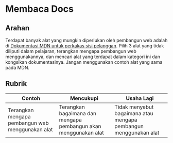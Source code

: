 # Membaca Docs

## Arahan

Terdapat banyak alat yang mungkin diperlukan oleh pembangun web adalah di [Dokumentasi MDN untuk perkakas sisi pelanggan](https://developer.mozilla.org/docs/Learn/Tools_and_testing/Understanding_client-side_tools/Overview). Pilih 3 alat yang tidak diliputi dalam pelajaran, terangkan mengapa pembangun web menggunakannya, dan mencari alat yang terdapat dalam kategori ini dan kongsikan dokumentasinya. Jangan menggunakan contoh alat yang sama pada MDN.

## Rubrik

| Contoh                                           | Mencukupi                                                       | Usaha Lagi                                                       |
| ------------------------------------------------ | --------------------------------------------------------------- | ---------------------------------------------------------------- |
| Terangkan mengapa pembangun web menggunakan alat | Terangkan bagaimana dan mengapa pembangun akan menggunakan alat | Tidak menyebut bagaimana atau mengapa pembangun menggunakan alat |
